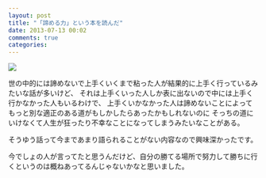 ```yaml
---
layout: post
title: "「諦める力」という本を読んだ"
date: 2013-07-13 00:02
comments: true
categories:
---
```


![](/images/uploads/akirameruchikara.jpg)

世の中的には諦めないで上手くいくまで粘った人が結果的に上手く行っているみたいな話が多いけど、
それは上手くいった人しか表に出ないので中には上手く行かなかった人もいるわけで、
上手くいかなかった人は諦めないことによってもっと別な適正のある道がもしかしたらあったかもしれないのに
そっちの道にいけなくて人生が狂ったり不幸なことになってしまうみたいなことがある。

そうゆう話って今まであまり語られることがない内容なので興味深かったです。

今でしょの人が言ってたと思うんだけど、自分の勝てる場所で努力して勝ちに行くというのは概ねあってるんじゃないかなと思いました。

